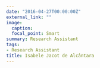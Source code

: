 ```yaml
---
date: "2016-04-27T00:00:00Z"
external_link: ""
image:
  caption: 
  focal_point: Smart
summary: Research Assistant
tags:
- Research Assistant
title: Isabele Jacot de Alcântara
---
```

